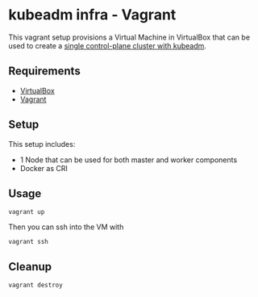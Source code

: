 # kubeadm infra - Vagrant

This vagrant setup provisions a Virtual Machine in VirtualBox that can be used to create a [single control-plane cluster with kubeadm](https://kubernetes.io/docs/setup/production-environment/tools/kubeadm/create-cluster-kubeadm/).

## Requirements

* [VirtualBox](https://www.virtualbox.org/wiki/Downloads)
* [Vagrant](https://www.vagrantup.com/docs/installation)

## Setup

This setup includes:

* 1 Node that can be used for both master and worker components
* Docker as CRI

## Usage

```shell
vagrant up
```

Then you can ssh into the VM with

```shell
vagrant ssh
```

## Cleanup

```shell
vagrant destroy
```
